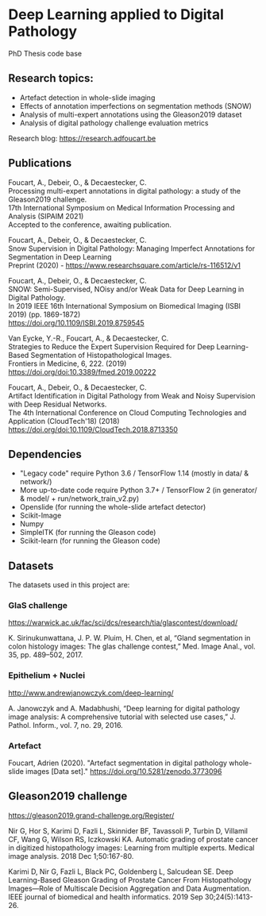 # Deep Learning applied to Digital Pathology

PhD Thesis code base

## Research topics:

* Artefact detection in whole-slide imaging
* Effects of annotation imperfections on segmentation methods (SNOW)
* Analysis of multi-expert annotations using the Gleason2019 dataset
* Analysis of digital pathology challenge evaluation metrics

Research blog: https://research.adfoucart.be 

## Publications

Foucart, A., Debeir, O., & Decaestecker, C.<br />
Processing multi-expert annotations in digital pathology: a study of the Gleason2019 challenge.<br />
17th International Symposium on Medical Information Processing and Analysis (SIPAIM 2021)<br />
Accepted to the conference, awaiting publication.

Foucart, A., Debeir, O., & Decaestecker, C.<br />
Snow Supervision in Digital Pathology: Managing Imperfect Annotations for Segmentation in Deep Learning<br />
Preprint (2020) - https://www.researchsquare.com/article/rs-116512/v1

Foucart, A., Debeir, O., & Decaestecker, C. <br />
SNOW: Semi-Supervised, NOisy and/or Weak Data for Deep Learning in Digital Pathology. <br />
In 2019 IEEE 16th International Symposium on Biomedical Imaging (ISBI 2019) (pp. 1869-1872) <br />
https://doi.org/10.1109/ISBI.2019.8759545

Van Eycke, Y.-R., Foucart, A., & Decaestecker, C. <br />
Strategies to Reduce the Expert Supervision Required for Deep Learning-Based Segmentation of Histopathological Images. <br />
Frontiers in Medicine, 6, 222. (2019)<br />
https://doi.org/doi:10.3389/fmed.2019.00222

Foucart, A., Debeir, O., & Decaestecker, C. <br />
Artifact Identification in Digital Pathology from Weak and Noisy Supervision with Deep Residual Networks. <br />
The 4th International Conference on Cloud Computing Technologies and Application (CloudTech'18) (2018) <br />
https://doi.org/doi:10.1109/CloudTech.2018.8713350

## Dependencies

* "Legacy code" require Python 3.6 / TensorFlow 1.14 (mostly in data/ & network/)
* More up-to-date code require Python 3.7+ / TensorFlow 2 (in generator/ & model/ + run/network_train_v2.py)
* Openslide (for running the whole-slide artefact detector)
* Scikit-Image
* Numpy
* SimpleITK (for running the Gleason code)
* Scikit-learn (for running the Gleason code)

## Datasets

The datasets used in this project are:

### GlaS challenge

https://warwick.ac.uk/fac/sci/dcs/research/tia/glascontest/download/

K. Sirinukunwattana, J. P. W. Pluim, H. Chen, et al,  “Gland segmentation in colon histology images: The glas challenge contest,” 
Med. Image Anal., vol. 35, pp. 489–502, 2017.

### Epithelium + Nuclei

http://www.andrewjanowczyk.com/deep-learning/

A. Janowczyk and A. Madabhushi, “Deep learning for digital pathology image analysis: A comprehensive tutorial with selected use cases,” 
J. Pathol. Inform., vol. 7, no. 29, 2016.

### Artefact

Foucart, Adrien (2020). "Artefact segmentation in digital pathology whole-slide images [Data set]." https://doi.org/10.5281/zenodo.3773096

## Gleason2019 challenge

https://gleason2019.grand-challenge.org/Register/

Nir G, Hor S, Karimi D, Fazli L, Skinnider BF, Tavassoli P, Turbin D, Villamil CF, Wang G, Wilson RS, Iczkowski KA. Automatic grading of prostate cancer in digitized histopathology images: Learning from multiple experts. Medical image analysis. 2018 Dec 1;50:167-80.

Karimi D, Nir G, Fazli L, Black PC, Goldenberg L, Salcudean SE. Deep Learning-Based Gleason Grading of Prostate Cancer From Histopathology Images—Role of Multiscale Decision Aggregation and Data Augmentation. IEEE journal of biomedical and health informatics. 2019 Sep 30;24(5):1413-26.
